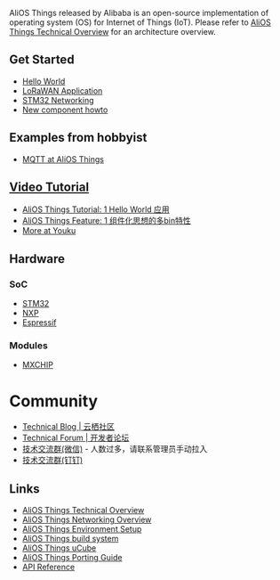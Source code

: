 AliOS Things released by Alibaba is an open-source implementation of operating system (OS) for Internet of Things (IoT). 
Please refer to [AliOS Things Technical Overview](https://github.com/alibaba/AliOS-Things/wiki/AliOS-Things-Technical-Overview) for an architecture overview.

## Get Started  
* [Hello World](https://github.com/alibaba/AliOS-Things/wiki/AliOS-Things-APP-DEV-Guide)
* [LoRaWAN Application](https://github.com/alibaba/AliOS-Things/wiki/AliOS-Things-lorawanapp)
* [STM32 Networking](https://github.com/alibaba/AliOS-Things/wiki/stm32-networking)
* [New component howto](https://github.com/alibaba/AliOS-Things/wiki/Add-a-new-component-example)

## Examples from hobbyist
* [MQTT at AliOS Things](http://iot-fans.xyz/2017/11/02/alios/mqtt/start/)

## [Video Tutorial](https://github.com/alibaba/AliOS-Things/wiki/AliOS-Things-Video-Tutorial)
* [AliOS Things Tutorial: 1 Hello World 应用](http://v.youku.com/v_show/id_XMzI2MTYyNDAwOA)
* [AliOS Things Feature: 1 组件化思想的多bin特性](http://v.youku.com/v_show/id_XMzI2MTYzODEyOA)
* [More at Youku](http://i.youku.com/i/UNTQ2MjY2MjA4NA==/videos?spm=a2hzp.8253876.0.0)

## Hardware
### SoC
* [STM32](https://github.com/alibaba/AliOS-Things/wiki/STM32)
* [NXP]()
* [Espressif]()
### Modules
* [MXCHIP]()

# Community
* [Technical Blog | 云栖社区](https://yq.aliyun.com/teams/184)
* [Technical Forum | 开发者论坛](https://bbs.aliyun.com/thread/410.html)
* [技术交流群(微信)](http://o7spigzvd.bkt.clouddn.com/qr_wechat_100+.jpeg) - 人数过多，请联系管理员手动拉入
* [技术交流群(钉钉)](http://o7spigzvd.bkt.clouddn.com/qr_dingtalk_github.png)

## Links
* [AliOS Things Technical Overview](https://github.com/alibaba/AliOS-Things/wiki/AliOS-Things-Technical-Overview)
* [AliOS Things Networking Overview](https://github.com/alibaba/AliOS-Things/wiki/AliOS--Things-Networking-Overview)
* [AliOS Things Environment Setup](https://github.com/alibaba/AliOS-Things/wiki/AliOS-Things-Environment-Setup)
* [AliOS Things build system](https://github.com/alibaba/AliOS-Things/wiki/AliOS-Things-build-system)
* [AliOS Things uCube](https://github.com/alibaba/AliOS-Things/wiki/AliOS-Things-uCube)
* [AliOS Things Porting Guide](https://github.com/alibaba/AliOS-Things/wiki/AliOS-Things-Porting-Guide)
* [API Reference](https://github.com/alibaba/AliOS-Things/wiki/AliOS-Things-API-Guide)

